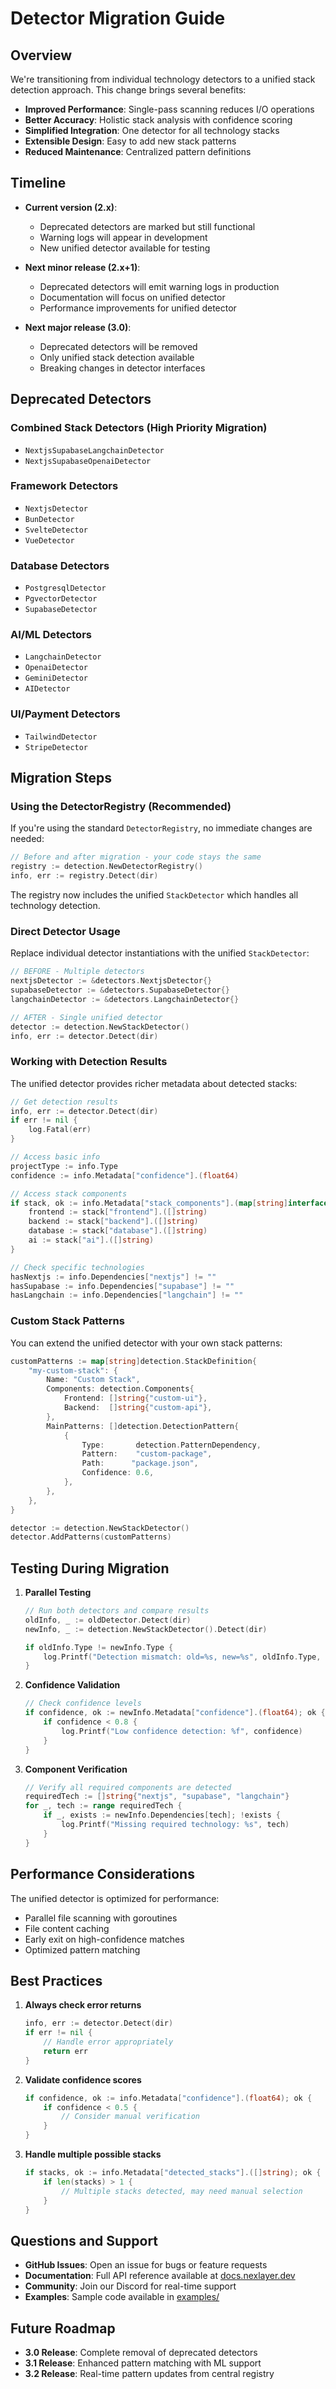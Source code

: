 # Detector Migration Guide

## Overview

We're transitioning from individual technology detectors to a unified stack detection approach. This change brings several benefits:

- **Improved Performance**: Single-pass scanning reduces I/O operations
- **Better Accuracy**: Holistic stack analysis with confidence scoring
- **Simplified Integration**: One detector for all technology stacks
- **Extensible Design**: Easy to add new stack patterns
- **Reduced Maintenance**: Centralized pattern definitions

## Timeline

- **Current version (2.x)**: 
  - Deprecated detectors are marked but still functional
  - Warning logs will appear in development
  - New unified detector available for testing

- **Next minor release (2.x+1)**:
  - Deprecated detectors will emit warning logs in production
  - Documentation will focus on unified detector
  - Performance improvements for unified detector

- **Next major release (3.0)**:
  - Deprecated detectors will be removed
  - Only unified stack detection available
  - Breaking changes in detector interfaces

## Deprecated Detectors

### Combined Stack Detectors (High Priority Migration)
- `NextjsSupabaseLangchainDetector`
- `NextjsSupabaseOpenaiDetector`

### Framework Detectors
- `NextjsDetector`
- `BunDetector`
- `SvelteDetector`
- `VueDetector`

### Database Detectors
- `PostgresqlDetector`
- `PgvectorDetector`
- `SupabaseDetector`

### AI/ML Detectors
- `LangchainDetector`
- `OpenaiDetector`
- `GeminiDetector`
- `AIDetector`

### UI/Payment Detectors
- `TailwindDetector`
- `StripeDetector`

## Migration Steps

### Using the DetectorRegistry (Recommended)

If you're using the standard `DetectorRegistry`, no immediate changes are needed:

```go
// Before and after migration - your code stays the same
registry := detection.NewDetectorRegistry()
info, err := registry.Detect(dir)
```

The registry now includes the unified `StackDetector` which handles all technology detection.

### Direct Detector Usage

Replace individual detector instantiations with the unified `StackDetector`:

```go
// BEFORE - Multiple detectors
nextjsDetector := &detectors.NextjsDetector{}
supabaseDetector := &detectors.SupabaseDetector{}
langchainDetector := &detectors.LangchainDetector{}

// AFTER - Single unified detector
detector := detection.NewStackDetector()
info, err := detector.Detect(dir)
```

### Working with Detection Results

The unified detector provides richer metadata about detected stacks:

```go
// Get detection results
info, err := detector.Detect(dir)
if err != nil {
    log.Fatal(err)
}

// Access basic info
projectType := info.Type
confidence := info.Metadata["confidence"].(float64)

// Access stack components
if stack, ok := info.Metadata["stack_components"].(map[string]interface{}); ok {
    frontend := stack["frontend"].([]string)
    backend := stack["backend"].([]string)
    database := stack["database"].([]string)
    ai := stack["ai"].([]string)
}

// Check specific technologies
hasNextjs := info.Dependencies["nextjs"] != ""
hasSupabase := info.Dependencies["supabase"] != ""
hasLangchain := info.Dependencies["langchain"] != ""
```

### Custom Stack Patterns

You can extend the unified detector with your own stack patterns:

```go
customPatterns := map[string]detection.StackDefinition{
    "my-custom-stack": {
        Name: "Custom Stack",
        Components: detection.Components{
            Frontend: []string{"custom-ui"},
            Backend:  []string{"custom-api"},
        },
        MainPatterns: []detection.DetectionPattern{
            {
                Type:       detection.PatternDependency,
                Pattern:    "custom-package",
                Path:      "package.json",
                Confidence: 0.6,
            },
        },
    },
}

detector := detection.NewStackDetector()
detector.AddPatterns(customPatterns)
```

## Testing During Migration

1. **Parallel Testing**
   ```go
   // Run both detectors and compare results
   oldInfo, _ := oldDetector.Detect(dir)
   newInfo, _ := detection.NewStackDetector().Detect(dir)
   
   if oldInfo.Type != newInfo.Type {
       log.Printf("Detection mismatch: old=%s, new=%s", oldInfo.Type, newInfo.Type)
   }
   ```

2. **Confidence Validation**
   ```go
   // Check confidence levels
   if confidence, ok := newInfo.Metadata["confidence"].(float64); ok {
       if confidence < 0.8 {
           log.Printf("Low confidence detection: %f", confidence)
       }
   }
   ```

3. **Component Verification**
   ```go
   // Verify all required components are detected
   requiredTech := []string{"nextjs", "supabase", "langchain"}
   for _, tech := range requiredTech {
       if _, exists := newInfo.Dependencies[tech]; !exists {
           log.Printf("Missing required technology: %s", tech)
       }
   }
   ```

## Performance Considerations

The unified detector is optimized for performance:
- Parallel file scanning with goroutines
- File content caching
- Early exit on high-confidence matches
- Optimized pattern matching

## Best Practices

1. **Always check error returns**
   ```go
   info, err := detector.Detect(dir)
   if err != nil {
       // Handle error appropriately
       return err
   }
   ```

2. **Validate confidence scores**
   ```go
   if confidence, ok := info.Metadata["confidence"].(float64); ok {
       if confidence < 0.5 {
           // Consider manual verification
       }
   }
   ```

3. **Handle multiple possible stacks**
   ```go
   if stacks, ok := info.Metadata["detected_stacks"].([]string); ok {
       if len(stacks) > 1 {
           // Multiple stacks detected, may need manual selection
       }
   }
   ```

## Questions and Support

- **GitHub Issues**: Open an issue for bugs or feature requests
- **Documentation**: Full API reference available at [docs.nexlayer.dev](https://docs.nexlayer.dev)
- **Community**: Join our Discord for real-time support
- **Examples**: Sample code available in [examples/](https://github.com/Nexlayer/nexlayer-cli/tree/main/examples)

## Future Roadmap

- **3.0 Release**: Complete removal of deprecated detectors
- **3.1 Release**: Enhanced pattern matching with ML support
- **3.2 Release**: Real-time pattern updates from central registry 